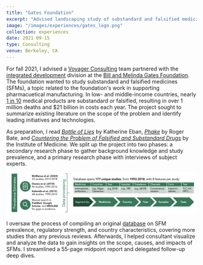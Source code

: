 ```yaml
---
title: "Gates Foundation"
excerpt: "Advised landscaping study of substandard and falsified medicines in sub-Saharan Africa."
image: "/images/experiences/gates_logo.png"
collection: experiences
date: 2021-09-15
type: Consulting
venue: Berkeley, CA
---
```


For fall 2021, I advised a [Voyager Consulting](http://www.voyagerconsulting.org/) team partnered with the [integrated development](https://www.gatesfoundation.org/our-work/programs/global-health/integrated-development) division at the [Bill and Melinda Gates Foundation](https://www.gatesfoundation.org/). The foundation wanted to study substandard and falsified medicines (SFMs), a topic related to the foundation's work in supporting pharmacuetical manufacturing. In low- and middle-income countries, nearly [1 in 10](https://www.who.int/news-room/fact-sheets/detail/substandard-and-falsified-medical-products) medical products are substandard or falsified, resulting in over 1 million deaths and $21 billion in costs each year. The project sought to summarize existing literature on the scope of the problem and identify leading initiatives and technologies.

As preparation, I read [*Bottle of Lies*](https://www.amazon.com/Bottle-Lies-Inside-Story-Generic/dp/0062338781) by Katherine Eban, [*Phake*](https://www.amazon.com/Phake-Deadly-Falsified-Substandard-Medicines/dp/084477233X) by Roger Bate, and [*Countering the Problem of Falsified and Substandard Drugs*](https://www.nap.edu/resource/18272/CounteringtheProblemofFalsifiedandSubstandardDrugs_RB.pdf) by the Institute of Medicine. We split up the project into two phases: a secondary research phase to gather background knowledge and study prevalence, and a primary research phase with interviews of subject experts.

<img width="800px" src="/images/experiences/gates_method.png">

I oversaw the process of compiling an original [database](https://docs.google.com/spreadsheets/d/1CggPY4jmicgPwr4yXQr9jnu4BOjSRL1jU1c43dH4BTI/edit#gid=371334395) on SFM prevalence, regulatory strength, and country characteristics, covering more studies than any previous reviews. Afterwards, I helped consultant visualize and analyze the data to gain insights on the scope, causes, and impacts of SFMs. I streamlined a 55-page midpoint report and delegated follow-up deep dives.